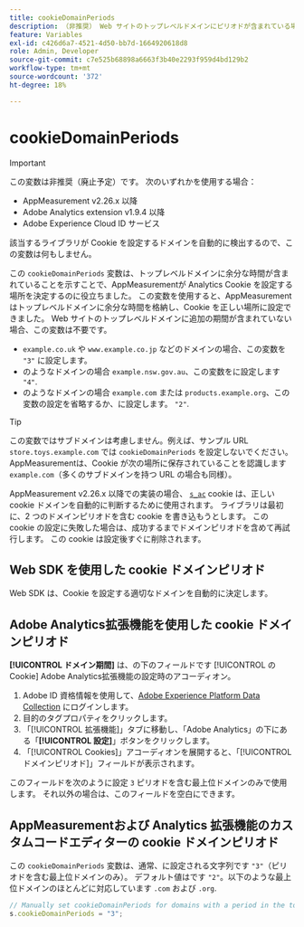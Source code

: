 ```yaml
---
title: cookieDomainPeriods
description: （非推奨） Web サイトのトップレベルドメインにピリオドが含まれている場合に、AppMeasurementが Cookie を保存する場所を決定するのに役立ちます。
feature: Variables
exl-id: c426d6a7-4521-4d50-bb7d-1664920618d8
role: Admin, Developer
source-git-commit: c7e525b68898a6663f3b40e2293f959d4bd129b2
workflow-type: tm+mt
source-wordcount: '372'
ht-degree: 18%

---
```



# cookieDomainPeriods

>[!IMPORTANT]
>この変数は非推奨（廃止予定）です。 次のいずれかを使用する場合：
>
>* AppMeasurement v2.26.x 以降
>* Adobe Analytics extension v1.9.4 以降
>* Adobe Experience Cloud ID サービス
>
>該当するライブラリが Cookie を設定するドメインを自動的に検出するので、この変数は何もしません。

この `cookieDomainPeriods` 変数は、トップレベルドメインに余分な時間が含まれていることを示すことで、AppMeasurementが Analytics Cookie を設定する場所を決定するのに役立ちました。 この変数を使用すると、AppMeasurementはトップレベルドメインに余分な時間を格納し、Cookie を正しい場所に設定できました。 Web サイトのトップレベルドメインに追加の期間が含まれていない場合、この変数は不要です。

* `example.co.uk` や `www.example.co.jp` などのドメインの場合、この変数を `"3"` に設定します。
* のようなドメインの場合 `example.nsw.gov.au`、この変数をに設定します `"4"`.
* のようなドメインの場合 `example.com` または `products.example.org`、この変数の設定を省略するか、に設定します。 `"2"`.

>[!TIP]
>
> この変数ではサブドメインは考慮しません。例えば、サンプル URL `store.toys.example.com` では `cookieDomainPeriods` を設定しないでください。AppMeasurementは、Cookie が次の場所に保存されていることを認識します `example.com`（多くのサブドメインを持つ URL の場合も同様）。

AppMeasurement v2.26.x 以降での実装の場合、 [`s_ac`](https://experienceleague.adobe.com/en/docs/core-services/interface/data-collection/cookies/analytics) cookie は、正しい cookie ドメインを自動的に判断するために使用されます。 ライブラリは最初に、2 つのドメインピリオドを含む cookie を書き込もうとします。 この cookie の設定に失敗した場合は、成功するまでドメインピリオドを含めて再試行します。 この cookie は設定後すぐに削除されます。

## Web SDK を使用した cookie ドメインピリオド

Web SDK は、Cookie を設定する適切なドメインを自動的に決定します。

## Adobe Analytics拡張機能を使用した cookie ドメインピリオド

**[!UICONTROL ドメイン期間]** は、の下のフィールドです [!UICONTROL の Cookie] Adobe Analytics拡張機能の設定時のアコーディオン。

1. Adobe ID 資格情報を使用して、[Adobe Experience Platform Data Collection](https://experience.adobe.com/data-collection) にログインします。
1. 目的のタグプロパティをクリックします。
1. 「[!UICONTROL 拡張機能]」タブに移動し、「Adobe Analytics」の下にある「**[!UICONTROL 設定]**」ボタンをクリックします。
1. 「[!UICONTROL Cookies]」アコーディオンを展開すると、「[!UICONTROL ドメインピリオド]」フィールドが表示されます。

このフィールドを次のように設定 `3` ピリオドを含む最上位ドメインのみで使用します。 それ以外の場合は、このフィールドを空白にできます。

## AppMeasurementおよび Analytics 拡張機能のカスタムコードエディターの cookie ドメインピリオド

この `cookieDomainPeriods` 変数は、通常、に設定される文字列です `"3"`（ピリオドを含む最上位ドメインのみ）。 デフォルト値はです `"2"`。以下のような最上位ドメインのほとんどに対応しています `.com` および `.org`.

```js
// Manually set cookieDomainPeriods for domains with a period in the top-level domain, such as www.example.co.uk
s.cookieDomainPeriods = "3";
```
